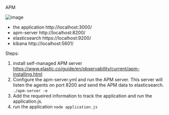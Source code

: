 APM

![image](https://github.com/user-attachments/assets/30ed7bd8-e9bb-4af2-a383-40ca2248244c)


* the application http://localhost:3000/
* apm-server http://localhost:8200/
* elasticsearch https://localhost:9200/
* kibana http://localhost:5601/

Steps:
1. install self-managed APM server https://www.elastic.co/guide/en/observability/current/apm-installing.html
2. Configure the apm-server.yml and run the APM server. This server will listen the agents on port 8200 and send the APM data to elasticsearch. `./apm-server -e`
3. Add the requeired information to track the application and run the application.js.
4. run the application `node application.js`
